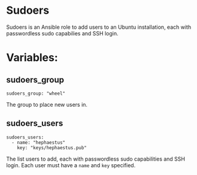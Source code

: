 # Sudoers

Sudoers is an Ansible role to add users to an Ubuntu installation, each with passwordless sudo capabilies and SSH login.

# Variables:

## sudoers_group
`sudoers_group: "wheel"`
 
The group to place new users in.

## sudoers_users

```
sudoers_users:
  - name: "hephaestus"
    key: "keys/hephaestus.pub"
```

The list users to add, each with passwordless sudo capabilities and SSH login. Each user must have a `name` and `key` specified.
